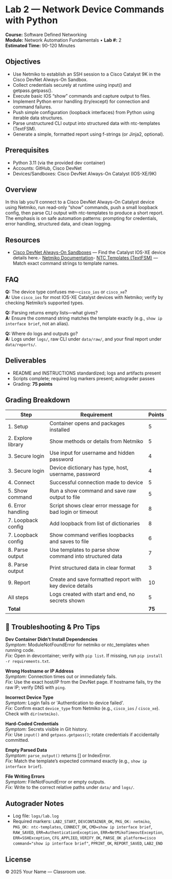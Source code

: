 # Lab 2 — Network Device Commands with Python

**Course:** Software Defined Networking  
**Module:** Network Automation Fundamentals • **Lab #:** 2  
**Estimated Time:** 90-120 Minutes

## Objectives
- Use Netmiko to establish an SSH session to a Cisco Catalyst 9K in the Cisco DevNet Always-On Sandbox.
- Collect credentials securely at runtime using input() and getpass.getpass().
- Execute basic IOS “show” commands and capture output to files.
- Implement Python error handling (try/except) for connection and command failures.
- Push simple configuration (loopback interfaces) from Python using iterable data structures.
- Parse unstructured CLI output into structured data with ntc-templates (TextFSM).
- Generate a simple, formatted report using f-strings (or Jinja2, optional).

## Prerequisites
- Python 3.11 (via the provided dev container)
- Accounts: GitHub, Cisco DevNet
- Devices/Sandboxes: Cisco DevNet Always-On Catalyst (IOS-XE/9K)

## Overview
In this lab you’ll connect to a Cisco DevNet Always-On Catalyst device using Netmiko, run read-only “show” commands, push a small loopback config, then parse CLI output with ntc-templates to produce a short report. The emphasis is on safe automation patterns: prompting for credentials, error handling, structured data, and clean logging.


## Resources
- [Cisco DevNet Always-On Sandboxes](https://developer.cisco.com/site/sandbox/) — Find the Catalyst IOS-XE device details here.- [Netmiko Documentation](https://ktbyers.github.io/netmiko/)- [NTC Templates (TextFSM)](https://github.com/networktocode/ntc-templates) — Match exact command strings to template names.

## FAQ
**Q:** The device type confuses me—`cisco_ios` or `cisco_xe`?  
**A:** Use `cisco_ios` for most IOS-XE Catalyst devices with Netmiko; verify by checking Netmiko’s supported types.

**Q:** Parsing returns empty lists—what gives?  
**A:** Ensure the command string matches the template exactly (e.g., `show ip interface brief`, not an alias).

**Q:** Where do logs and outputs go?  
**A:** Logs under `logs/`, raw CLI under `data/raw/`, and your final report under `data/reports/`.



## Deliverables
- README and INSTRUCTIONS standardized; logs and artifacts present
- Scripts complete; required log markers present; autograder passes
- Grading: **75 points**

## Grading Breakdown
| Step | Requirement | Points |
|---|---|---|
| 1. Setup | Container opens and packages installed | 5 |
| 2. Explore library | Show methods or details from Netmiko | 5 |
| 3. Secure login | Use input for username and hidden password | 4 |
| 3. Secure login | Device dictionary has type, host, username, password | 4 |
| 4. Connect | Successful connection made to device | 5 |
| 5. Show command | Run a show command and save raw output to file | 5 |
| 6. Error handling | Script shows clear error message for bad login or timeout | 8 |
| 7. Loopback config | Add loopback from list of dictionaries | 8 |
| 7. Loopback config | Show command verifies loopbacks and saves to file | 6 |
| 8. Parse output | Use templates to parse show command into structured data | 7 |
| 8. Parse output | Print structured data in clear format | 3 |
| 9. Report | Create and save formatted report with key device details | 10 |
| All steps | Logs created with start and end, no secrets shown | 5 |
| **Total** |  | **75** |

## 🔧 Troubleshooting & Pro Tips
**Dev Container Didn’t Install Dependencies**  
*Symptom:* ModuleNotFoundError for netmiko or ntc_templates when running code.  
*Fix:* Open in devcontainer; verify with `pip list`. If missing, run `pip install -r requirements.txt`.

**Wrong Hostname or IP Address**  
*Symptom:* Connection times out or immediately fails.  
*Fix:* Use the exact host/IP from the DevNet page. If hostname fails, try the raw IP; verify DNS with `ping`.

**Incorrect Device Type**  
*Symptom:* Login fails or 'Authentication to device failed'.  
*Fix:* Confirm exact `device_type` from Netmiko (e.g., `cisco_ios` / `cisco_xe`). Check with `dir(netmiko)`.

**Hard-Coded Credentials**  
*Symptom:* Secrets visible in Git history.  
*Fix:* Use `input()` and `getpass.getpass()`; rotate credentials if accidentally committed.

**Empty Parsed Data**  
*Symptom:* `parse_output()` returns [] or IndexError.  
*Fix:* Match the template’s expected command exactly (e.g., `show ip interface brief`).

**File Writing Errors**  
*Symptom:* FileNotFoundError or empty outputs.  
*Fix:* Write to the correct relative paths under `data/` and `logs/`.



## Autograder Notes
- Log file: `logs/lab.log`
- Required markers: `LAB2_START`, `DEVCONTAINER_OK`, `PKG_OK: netmiko`, `PKG_OK: ntc-templates`, `CONNECT_OK`, `CMD=show ip interface brief`, `RAW_SAVED`, `ERR=AuthenticationException`, `ERR=NetMikoTimeoutException`, `ERR=SSHException`, `CFG_APPLIED`, `VERIFY_OK`, `PARSE_OK platform=cisco command="show ip interface brief"`, `PPRINT_OK`, `REPORT_SAVED`, `LAB2_END`

## License
© 2025 Your Name — Classroom use.